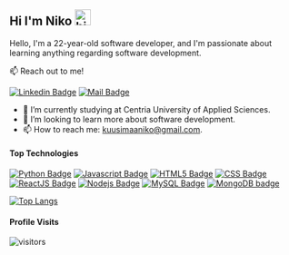 ## Hi I'm Niko <img src="https://user-images.githubusercontent.com/1303154/88677602-1635ba80-d120-11ea-84d8-d263ba5fc3c0.gif" width="28px" alt="hi">

Hello, I'm a 22-year-old software developer, and I'm passionate about learning anything regarding software development.

:mailbox: Reach out to me!

[![Linkedin Badge](https://img.shields.io/badge/-Niko-0e76a8?style=flat&labelColor=0e76a8&logo=linkedin&logoColor=white)](https://www.linkedin.com/in/niko-kuusimaa-b6587620a/)
[![Mail Badge](https://img.shields.io/badge/-kuusimaaniko-c0392b?style=flat&labelColor=c0392b&logo=gmail&logoColor=white)](mailto:kuusimaaniko@gmail.com)

- 🔭 I’m currently studying at Centria University of Applied Sciences.
- 🤔 I’m looking to learn more about software development.
- 📫 How to reach me: kuusimaaniko@gmail.com.

#### Top Technologies

<!-- TODO: Make technologies links takes you to repositories -->

[![Python Badge](https://img.shields.io/badge/-Python-61DBFB?style=for-the-badge&labelColor=black&logo=python&logoColor=61DBFB)](#)
[![Javascript Badge](https://img.shields.io/badge/-Javascript-F0DB4F?style=for-the-badge&labelColor=black&logo=javascript&logoColor=F0DB4F)](#)
[![HTML5 Badge](https://img.shields.io/badge/-HTML5-orange?style=for-the-badge&labelColor=black&logo=HTML5&logoColor=lightorange)](#)
[![CSS Badge](https://img.shields.io/badge/-CSS3-blue?style=for-the-badge&labelColor=black&logo=CSS3&logoColor=blue)](#)
[![ReactJS Badge](https://img.shields.io/badge/-reactjs-61DBFB?style=for-the-badge&labelColor=black&logo=react&logoColor=61DBFB)](#)
[![Nodejs Badge](https://img.shields.io/badge/-Node.js-3C873A?style=for-the-badge&labelColor=black&logo=node.js&logoColor=3C873A)](#)
[![MySQL Badge](https://img.shields.io/badge/-mysql-lightblue?style=for-the-badge&labelColor=black&logo=mysql&logoColor=lightblue)](#)
[![MongoDB badge](https://img.shields.io/badge/-Mongodb-lightgreen?style=for-the-badge&labelColor=black&logo=mongodb&logoColor=lightgreen)](#)

[![Top Langs](https://github-readme-stats.vercel.app/api/top-langs/?username=kuusimaa&theme=react&layout=compact)](https://github.com/anuraghazra/github-readme-stats)


#### Profile Visits 

![visitors](https://visitor-badge.glitch.me/badge?page_id=kuusimaa)
